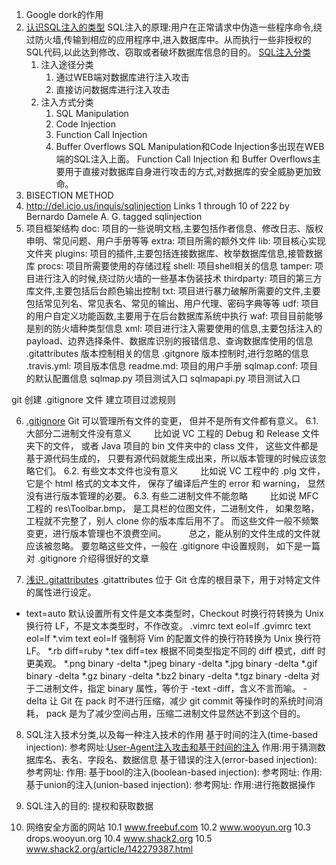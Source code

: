 1. Google dork的作用
2. [认识SQL注入的类型](http://www.codesec.net/view/211276.html)
SQL注入的原理:用户在正常请求中伪造一些程序命令,绕过防火墙,传输到相应的应用程序中,进入数据库中。从而执行一些非授权的SQL代码,以此达到修改、窃取或者破坏数据库信息的目的。
[SQL注入分类](www.freebuf.com/articles/web/98119.html)
    1. 注入途径分类
        1. 通过WEB端对数据库进行注入攻击
        2. 直接访问数据库进行注入攻击
    2. 注入方式分类
        1. SQL Manipulation
        2. Code Injection
        3. Function Call Injection
        4. Buffer Overflows
    SQL Manipulation和Code Injection多出现在WEB端的SQL注入上面。
    Function Call Injection 和 Buffer Overflows主要用于直接对数据库自身进行攻击的方式,对数据库的安全威胁更加致命。
3. BISECTION METHOD
4. http://del.icio.us/inquis/sqlinjection Links 1 through 10 of 222 by Bernardo Damele A. G. tagged sqlinjection
5. 项目框架结构
    doc:        项目的一些说明文档,主要包括作者信息、修改日志、版权申明、常见问题、用户手册等等
    extra:      项目所需的额外文件
    lib:        项目核心实现文件夹
    plugins:    项目的插件,主要包括连接数据库、枚举数据库信息,接管数据库
    procs:      项目所需要使用的存储过程
    shell:      项目shell相关的信息
    tamper:     项目进行注入的时候,绕过防火墙的一些基本伪装技术
    thirdparty: 项目的第三方库文件,主要包括后台颜色输出控制
    txt:        项目进行暴力破解所需要的文件,主要包括常见列名、常见表名、常见的输出、用户代理、密码字典等等
    udf:        项目的用户自定义功能函数,主要用于在后台数据库系统中执行
    waf:        项目目前能够是别的防火墙种类型信息
    xml:        项目进行注入需要使用的信息,主要包括注入的payload、边界选择条件、数据库识别的报错信息、查询数据库使用的信息
    .gitattributes 版本控制相关的信息
    .gitgnore      版本控制时,进行忽略的信息
    .travis.yml:   项目版本信息
    readme.md:     项目的用户手册
    sqlmap.conf:   项目的默认配置信息
    sqlmap.py      项目测试入口
    sqlmapapi.py   项目测试入口

git 创建 .gitignore 文件 建立项目过滤规则

6. [ .gitignore](http://blog.csdn.net/liuqiaoyu080512/article/details/8648266)
Git 可以管理所有文件的变更， 但并不是所有文件都有意义。
    6.1. 大部分二进制文件没有意义
　　      比如说 VC 工程的 Debug 和 Release 文件夹下的文件， 或者 Java 项目的 bin 文件夹中的 class 文件， 
         这些文件都是基于源代码生成的， 只要有源代码就能生成出来，所以版本管理的时候应该忽略它们。
    6.2. 有些文本文件也没有意义
　　      比如说 VC 工程中的 .plg 文件， 它是个 html 格式的文本文件， 保存了编译后产生的 error 和 warning， 显然没有进行版本管理的必要。
    6.3. 有些二进制文件不能忽略
　　      比如说 MFC 工程的 res\Toolbar.bmp， 是工具栏的位图文件，二进制文件， 如果忽略，工程就不完整了，别人 clone 你的版本库后用不了。 而这些文件一般不频繁变更，进行版本管理也不浪费空间。
　　      总之，能从别的文件生成的文件就应该被忽略。 要忽略这些文件，一般在 .gitignore 中设置规则， 如下是一篇对 .gitignore 介绍得很好的文章

7. [浅识 .gitattributes](https://www.jmlog.com/recognize-gitattributes/)
.gitattributes 位于 Git 仓库的根目录下，用于对特定文件的属性进行设定。
* text=auto
默认设置所有文件是文本类型时，Checkout 时换行符转换为 Unix 换行符 LF，不是文本类型时，不作改变。
.vimrc text eol=lf
.gvimrc text eol=lf
*.vim text eol=lf
强制将 Vim 的配置文件的换行符转换为 Unix 换行符 LF。
*.rb diff=ruby
*.tex diff=tex
根据不同类型指定不同的 diff 模式，diff 时更美观。
*.png binary -delta
*.jpeg binary -delta
*.jpg binary -delta
*.gif binary -delta
*.gz binary -delta
*.bz2 binary -delta
*.tgz binary -delta
对于二进制文件，指定 binary 属性，等价于 -text -diff，含义不言而喻。
-delta 让 Git 在 pack 时不进行压缩，减少 git commit 等操作时的系统时间消耗，
pack 是为了减少空间占用，压缩二进制文件显然达不到这个目的。

8. SQL注入技术分类,以及每一种注入技术的作用
基于时间的注入(time-based injection):
参考网址:[User-Agent注入攻击和基于时间的注入](www.freebuf.com/articles/web/105124.html)
作用:用于猜测数据库名、表名、字段名、数据信息
基于错误的注入(error-based injection):
参考网址:
作用:
基于bool的注入(boolean-based injection):
参考网址:
作用:
基于union的注入(union-based injection):
参考网址:
作用:进行拖数据操作

9. SQL注入的目的: 提权和获取数据

10. 网络安全方面的网站
 10.1 www.freebuf.com
 10.2 www.wooyun.org
 10.3 drops.wooyun.org
 10.4 www.shack2.org
 10.5 www.shack2.org/article/142279387.html

